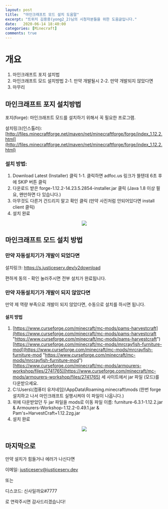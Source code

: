 ```yaml
---
layout: post
title:  "마인크래프트 모드 설치 도움말"
excerpt: "트위치 김용용(yong2_2)님의 시청자분들을 위한 도움글입니다."
date:   2020-06-14 18:40:00
categories: [Minecraft]
comments: true
---
```


# 개요
1. 마인크래프트 포지 설치법
2. 마인크래프트 모드 설치방법
2-1. 만약 개발될시
2-2. 만약 개발되지 않았다면
3. 마무리
## 마인크래프트 포지 설치방법
포지(forge): 마인크래프트 모드를 설치하기 위해서 꼭 필요한 프로그램. 

설치링크(인스톨러): [http://files.minecraftforge.net/maven/net/minecraftforge/forge/index_1.12.2.html](http://files.minecraftforge.net/maven/net/minecraftforge/forge/index_1.12.2.html)

### 설치 방법:
1. Download Latest (Installer) 클릭 
1-1. 클릭하면 adfoc.us 링크가 뜰텐데 6초 후에 SKIP 버튼 클릭 
2. 다운로드 받은  forge-1.12.2-14.23.5.2854-installer.jar 클릭 (Java 1.8 이상 필요, 왠만하면 다 있습니다.) 
3. 아무것도 다른거 건드리지 말고 확인 클릭 (만약 사진처럼 안되어있다면 install client 클릭)
4. 설치 완료 
<p align="center">
<img align ="center" src = "https://i.ibb.co/X5nJDfZ/forge.png">
</p>

## 마인크래프트 모드 설치 방법 

### 만약 자동설치기가 개발이 되었다면
설치링크: https://s.justiceserv.dev/y2download 

편하게 동의 - 확인 눌러주시면 전부 설치가 완료됩니다. 

### 만약 자동설치기가 개발이 되지 않았다면 
만약 제 역량 부족으로 개발이 되지 않았다면, 수동으로 설치를 하시면 됩니다. 
#### 설치 방법 
1. [https://www.curseforge.com/minecraft/mc-mods/pams-harvestcraft](https://www.curseforge.com/minecraft/mc-mods/pams-harvestcraft "https://www.curseforge.com/minecraft/mc-mods/pams-harvestcraft")
[https://www.curseforge.com/minecraft/mc-mods/mrcrayfish-furniture-mod](https://www.curseforge.com/minecraft/mc-mods/mrcrayfish-furniture-mod "https://www.curseforge.com/minecraft/mc-mods/mrcrayfish-furniture-mod")
[https://www.curseforge.com/minecraft/mc-mods/armourers-workshop/files/2741765](https://www.curseforge.com/minecraft/mc-mods/armourers-workshop/files/2741765)
세 사이트에서 jar 파일 (모드)를 다운받으세요. 
2. C:\Users\\(컴퓨터 유저네임)\AppData\Roaming\.minecraft\mods
(한번 forge 설치하고 나서 마인크래프트 실행시켜야 이 파일이 나옵니다.) 
3. 위에 다운받았던 두 jar 파일을 mods로 이동
파일 이름: 
furniture-6.3.1-1.12.2.jar & Armourers-Workshop-1.12.2-0.49.1.jar & Pam's+HarvestCraft+1.12.2zg.jar
4. 설치 완료 
<p align="center">
<img align ="center" src = "https://i.ibb.co/Ks2pMcT/folder.png">
</p>

## 마지막으로 
만약 설치가 힘들거나 에러가 나신다면 

이메일: justiceserv@justiceserv.dev 

또는 

디스코드: 신사일까요#7777

로 연락주시면 감사드리겠습니다!
